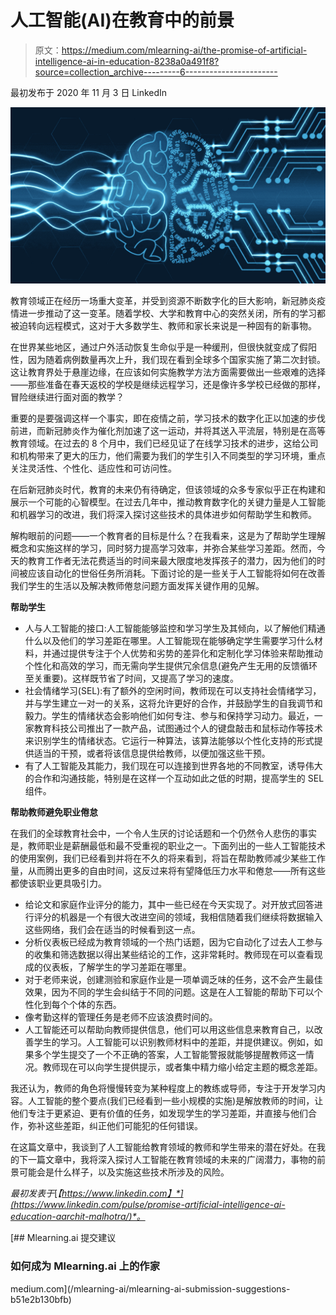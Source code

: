 # 人工智能(AI)在教育中的前景

> 原文：<https://medium.com/mlearning-ai/the-promise-of-artificial-intelligence-ai-in-education-8238a0a491f8?source=collection_archive---------6----------------------->

最初发布于 2020 年 11 月 3 日 LinkedIn

![](img/16a4cf0b69c9366ca602f584847b9f03.png)

教育领域正在经历一场重大变革，并受到资源不断数字化的巨大影响，新冠肺炎疫情进一步推动了这一变革。随着学校、大学和教育中心的突然关闭，所有的学习都被迫转向远程模式，这对于大多数学生、教师和家长来说是一种固有的新事物。

在世界某些地区，通过户外活动恢复生命似乎是一种缓刑，但很快就变成了假阳性，因为随着病例数量再次上升，我们现在看到全球多个国家实施了第二次封锁。这让教育界处于悬崖边缘，在应该如何实施教学方法方面需要做出一些艰难的选择——那些准备在春天返校的学校是继续远程学习，还是像许多学校已经做的那样，冒险继续进行面对面的教学？

重要的是要强调这样一个事实，即在疫情之前，学习技术的数字化正以加速的步伐前进，而新冠肺炎作为催化剂加速了这一运动，并将其送入平流层，特别是在高等教育领域。在过去的 8 个月中，我们已经见证了在线学习技术的进步，这给公司和机构带来了更大的压力，他们需要为我们的学生引入不同类型的学习环境，重点关注灵活性、个性化、适应性和可访问性。

在后新冠肺炎时代，教育的未来仍有待确定，但该领域的众多专家似乎正在构建和展示一个可能的心智模型。在过去几年中，推动教育数字化的关键力量是人工智能和机器学习的改进，我们将深入探讨这些技术的具体进步如何帮助学生和教师。

解构眼前的问题——一个教育者的目标是什么？在我看来，这是为了帮助学生理解概念和实施这样的学习，同时努力提高学习效率，并弥合某些学习差距。然而，今天的教育工作者无法花费适当的时间来最大限度地发挥孩子的潜力，因为他们的时间被应该自动化的世俗任务所消耗。下面讨论的是一些关于人工智能将如何在改善我们学生的生活以及解决教师倦怠问题方面发挥关键作用的见解。

**帮助学生**

*   人与人工智能的接口:人工智能能够监控和学习学生及其倾向，以了解他们精通什么以及他们的学习差距在哪里。人工智能现在能够确定学生需要学习什么材料，并通过提供专注于个人优势和劣势的差异化和定制化学习体验来帮助推动个性化和高效的学习，而无需向学生提供冗余信息(避免产生无用的反馈循环至关重要)。这样既节省了时间，又提高了学习的速度。
*   社会情绪学习(SEL):有了额外的空闲时间，教师现在可以支持社会情绪学习，并与学生建立一对一的关系，这将允许更好的合作，并鼓励学生的自我调节和毅力。学生的情绪状态会影响他们如何专注、参与和保持学习动力。最近，一家教育科技公司推出了一款产品，试图通过个人的键盘敲击和鼠标动作等技术来识别学生的情绪状态。它运行一种算法，该算法能够以个性化支持的形式提供适当的干预，或者将该信息提供给教师，以便加强这些干预。
*   有了人工智能及其能力，我们现在可以连接到世界各地的不同教室，诱导伟大的合作和沟通技能，特别是在这样一个互动如此之低的时期，提高学生的 SEL 组件。

**帮助教师避免职业倦怠**

在我们的全球教育社会中，一个令人生厌的讨论话题和一个仍然令人悲伤的事实是，教师职业是薪酬最低和最不受重视的职业之一。下面列出的一些人工智能技术的使用案例，我们已经看到并将在不久的将来看到，将旨在帮助教师减少某些工作量，从而腾出更多的自由时间，这反过来将有望降低压力水平和倦怠——所有这些都使该职业更具吸引力。

*   给论文和家庭作业评分的能力，其中一些已经在今天实现了。对开放式回答进行评分的机器是一个有很大改进空间的领域，我相信随着我们继续将数据输入这些网络，我们会在适当的时候看到这一点。
*   分析仪表板已经成为教育领域的一个热门话题，因为它自动化了过去人工参与的收集和筛选数据以得出某些结论的工作，这非常耗时。教师现在可以查看现成的仪表板，了解学生的学习差距在哪里。
*   对于老师来说，创建测验和家庭作业是一项单调乏味的任务，这不会产生最佳效果，因为不同的学生会纠结于不同的问题。这是在人工智能的帮助下可以个性化到每个个体的东西。
*   像考勤这样的管理任务是老师不应该浪费时间的。
*   人工智能还可以帮助向教师提供信息，他们可以用这些信息来教育自己，以改善学生的学习。人工智能可以识别教师材料中的差距，并提供建议。例如，如果多个学生提交了一个不正确的答案，人工智能警报就能够提醒教师这一情况。教师现在可以向学生提供提示，或者集中精力缩小给定主题的概念差距。

我还认为，教师的角色将慢慢转变为某种程度上的教练或导师，专注于开发学习内容。人工智能的整个要点(我们已经看到一些小规模的实施)是解放教师的时间，让他们专注于更紧迫、更有价值的任务，如发现学生的学习差距，并直接与他们合作，弥补这些差距，纠正他们可能犯的任何错误。

在这篇文章中，我谈到了人工智能给教育领域的教师和学生带来的潜在好处。在我的下一篇文章中，我将深入探讨人工智能在教育领域的未来的广阔潜力，事物的前景可能会是什么样子，以及实施这些技术所涉及的风险。

*最初发表于*[*【https://www.linkedin.com】*](https://www.linkedin.com/pulse/promise-artificial-intelligence-ai-education-aarchit-malhotra/)*。*

[](/mlearning-ai/mlearning-ai-submission-suggestions-b51e2b130bfb) [## Mlearning.ai 提交建议

### 如何成为 Mlearning.ai 上的作家

medium.com](/mlearning-ai/mlearning-ai-submission-suggestions-b51e2b130bfb)